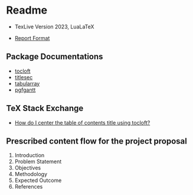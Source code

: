 # Readme
- TexLive Version 2023, LuaLaTeX

- [Report Format](https://cdcsit.edu.np/wp-content/uploads/2021/05/B.ScCSIT-7SemSyllabus.pdf)

## Package Documentations
- [tocloft](https://mirror.niser.ac.in/ctan/macros/latex/contrib/tocloft/tocloft.pdf)
- [titlesec](https://mirror.niser.ac.in/ctan/macros/latex/contrib/titlesec/titlesec.pdf)
- [tabularray](https://mirrors.pku.edu.cn/ctan/macros/latex/contrib/tabularray/tabularray.pdf)
- [pgfgantt](https://mirror.niser.ac.in/ctan/graphics/pgf/contrib/pgfgantt/pgfgantt.pdf)

## TeX Stack Exchange
- [How do I center the table of contents title using tocloft?](https://tex.stackexchange.com/questions/142445/how-do-i-center-the-table-of-contents-title-using-tocloft)

## Prescribed content flow for the project proposal
1. Introduction
2. Problem Statement
3. Objectives
4. Methodology
6. Expected Outcome
7. References